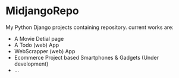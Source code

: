 # MidjangoRepo
My Python Django projects containing repository.
current works are:
- A Movie Detial page
- A Todo (web) App
- WebScrapper (web) App
- Ecommerce Project based Smartphones & Gadgets (Under development)
- ...

